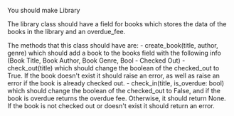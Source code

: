 You should make Library

The library class should have a field for books which stores the data of the books in the library and an overdue_fee.

The methods that this class should have are: - create_book(title, author, genre) which should add a book to the books field with the following info (Book Title, Book Author, Book Genre, Bool - Checked Out) - check_out(title) which should change the boolean of the checked_out to True. If the book doesn't exist it should raise an error, as well as raise an error if the book is already checked out. - check_in(title, is_overdue: bool) which should change the boolean of the checked_out to False, and if the book is overdue returns the overdue fee. Otherwise, it should return None. If the book is not checked out or doesn't exist it should return an error.
